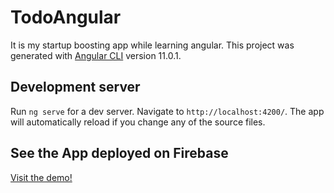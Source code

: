 # TodoAngular

It is my startup boosting app while learning angular.
This project was generated with [Angular CLI](https://github.com/angular/angular-cli) version 11.0.1.

## Development server

Run `ng serve` for a dev server. Navigate to `http://localhost:4200/`. The app will automatically reload if you change any of the source files.

## See the App deployed on Firebase

<a href="https://todoangular-nsd.web.app/" target="_blank">Visit the demo!</a>


